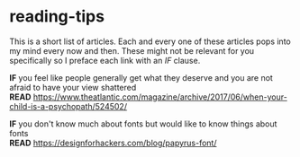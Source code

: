 # reading-tips

This is a short list of articles. Each and every one of these articles pops into my mind every now and then. These might not be relevant for you specifically so I preface each link with an *IF* clause. 

**IF** you feel like people generally get what they deserve and you are not afraid to have your view shattered  
**READ** https://www.theatlantic.com/magazine/archive/2017/06/when-your-child-is-a-psychopath/524502/

**IF** you don't know much about fonts but would like to know things about fonts  
**READ** https://designforhackers.com/blog/papyrus-font/  

